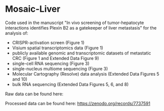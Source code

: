 # Mosaic-Liver

Code used in the manuscript "​​​​In vivo screening of tumor-hepatocyte interactions identifies Plexin B2 as a gatekeeper of liver metastasis" for the analysis of:

- CRISPR-activation screen (Figure 1)
- Visium spatial transcriptomics data (Figure 1)
- publicly available genomic and transcriptomic datasets of metastatic CRC (Figure 1 and Extended Data Figure 9) 
- single-cell RNA sequencing (Figure 3)
- single-nucleus multiome sequencing (Figure 3)
- Molecular Cartography (Resolve) data analysis (Extended Data Figures 5 and 10)
- bulk RNA sequencing (Extended Data Figures 5, 6, and 8)

Raw data can be found here:

Processed data can be found here: https://zenodo.org/records/7737591 

